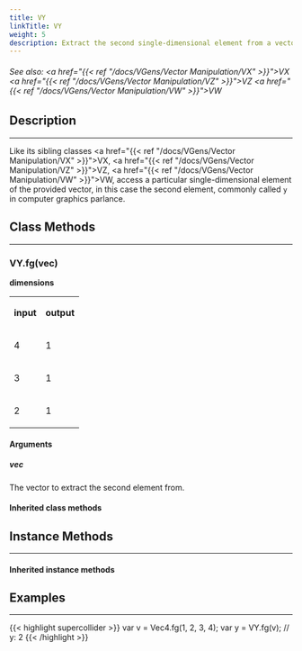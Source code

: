 ```yaml
---
title: VY
linkTitle: VY
weight: 5
description: Extract the second single-dimensional element from a vector
---
```

<!-- generated file, please edit the original .schelp file(in the Scintillator repository) and then run schelpToMarkDown.scdscript to regenerate. -->
###### See also: <a href="{{< ref "/docs/VGens/Vector Manipulation/VX" >}}">VX</a> <a href="{{< ref "/docs/VGens/Vector Manipulation/VZ" >}}">VZ</a> <a href="{{< ref "/docs/VGens/Vector Manipulation/VW" >}}">VW</a> 



## Description
---



Like its sibling classes <a href="{{< ref "/docs/VGens/Vector Manipulation/VX" >}}">VX</a>, <a href="{{< ref "/docs/VGens/Vector Manipulation/VZ" >}}">VZ</a>, <a href="{{< ref "/docs/VGens/Vector Manipulation/VW" >}}">VW</a>, access a particular single-dimensional element of the provided vector, in this case the second element, commonly called <code>y</code> in computer graphics parlance.



## Class Methods
---



### VY.fg(vec)



<strong>dimensions</strong>


<table>
<tr><td>

<strong>input</strong>

</td><td>

<strong>output</strong>

</td></tr>
<tr><td>

4

</td><td>

1

</td></tr>
<tr><td>

3

</td><td>

1

</td></tr>
<tr><td>

2

</td><td>

1

</td></tr>

</table>


#### Arguments

##### vec



The vector to extract the second element from.





#### Inherited class methods



## Instance Methods
---



#### Inherited instance methods



## Examples
---



{{< highlight supercollider >}}
var v = Vec4.fg(1, 2, 3, 4);
var y = VY.fg(v); // y: 2
{{< /highlight >}}





